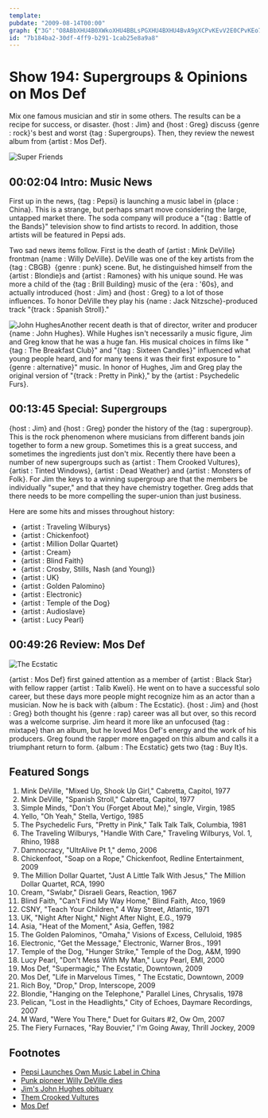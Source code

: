 ```yaml
---
template: 
pubdate: "2009-08-14T00:00"
graph: {"3G":"O8ABbXHU4B0XWkoXHU4BBLsPGXHU4BXHU4BvA9gXCPvKEvV2E0CPvKEo7jVEBM56asqMAD","MX":"60CdMBMNvpBMNvpC4nTWBMNvpDKf94BMNvpEKZNG","2AE":"GJKcYg8SdSJF1lVg8SdSGJKcYleUpu97qipJF1lV97qipX6cfd97qipBHm1G"}
id: "7b184ba2-30df-4ff9-b291-1cab25e8a9a8"
---
```






# Show 194: Supergroups & Opinions on Mos Def

Mix one famous musician and stir in some others. The results can be a recipe for success, or disaster. {host : Jim} and {host : Greg} discuss {genre : rock}'s best and worst {tag : Supergroups}. Then, they review the newest album from {artist : Mos Def}.

![Super Friends](https://static.soundopinions.org/images/2012/supergroups.jpg)



## 00:02:04 Intro: Music News

First up in the news, {tag : Pepsi} is launching a music label in {place : China}. This is a strange, but perhaps smart move considering the large, untapped market there. The soda company will produce a "{tag : Battle of the Bands}" television show to find artists to record. In addition, those artists will be featured in Pepsi ads.

Two sad news items follow. First is the death of {artist : Mink DeVille} frontman {name : Willy DeVille}. DeVille was one of the key artists from the {tag : CBGB}  {genre : punk} scene. But, he distinguished himself from the {artist : Blondie}s and {artist : Ramones} with his unique sound. He was more a child of the {tag : Brill Building} music of the {era : '60s}, and actually introduced {host : Jim} and {host : Greg} to a lot of those influences. To honor DeVille they play his {name : Jack Nitzsche}-produced track "{track : Spanish Stroll}."

![John Hughes](https://static.soundopinions.org/assets/194/3G0.jpg)Another recent death is that of director, writer and producer {name : John Hughes}. While Hughes isn't necessarily a music figure, Jim and Greg know that he was a huge fan. His musical choices in films like "{tag : The Breakfast Club}" and "{tag : Sixteen Candles}" influenced what young people heard, and for many teens it was their first exposure to "{genre : alternative}" music. In honor of Hughes, Jim and Greg play the original version of "{track : Pretty in Pink}," by the {artist : Psychedelic Furs}.



## 00:13:45 Special: Supergroups

{host : Jim} and {host : Greg} ponder the history of the {tag : supergroup}. This is the rock phenomenon where musicians from different bands join together to form a new group. Sometimes this is a great success, and sometimes the ingredients just don't mix. Recently there have been a number of new supergroups such as {artist : Them Crooked Vultures}, {artist : Tinted Windows}, {artist : Dead Weather} and {artist : Monsters of Folk}. For Jim the keys to a winning supergroup are that the members be individually "super," and that they have chemistry together. Greg adds that there needs to be more compelling the super-union than just business.

Here are some hits and misses throughout history:

- {artist : Traveling Wilburys}
- {artist : Chickenfoot}
- {artist : Million Dollar Quartet}
- {artist : Cream}
- {artist : Blind Faith}
- {artist : Crosby, Stills, Nash (and Young)}
- {artist : UK}
- {artist : Golden Palomino}
- {artist : Electronic}
- {artist : Temple of the Dog}
- {artist : Audioslave}
- {artist : Lucy Pearl}



## 00:49:26 Review: Mos Def

![The Ecstatic](https://static.soundopinions.org/assets/194/2AE0.jpg)

{artist : Mos Def} first gained attention as a member of {artist : Black Star} with fellow rapper {artist : Talib Kweli}. He went on to have a successful solo career, but these days more people might recognize him as an actor than a musician. Now he is back with {album : The Ecstatic}. {host : Jim} and {host : Greg} both thought his {genre : rap} career was all but over, so this record was a welcome surprise. Jim heard it more like an unfocused {tag : mixtape} than an album, but he loved Mos Def's energy and the work of his producers. Greg found the rapper more engaged on this album and calls it a triumphant return to form. {album : The Ecstatic} gets two {tag : Buy It}s.



## Featured Songs

1. Mink DeVille, "Mixed Up, Shook Up Girl," Cabretta, Capitol, 1977
2. Mink DeVille, "Spanish Stroll," Cabretta, Capitol, 1977
3. Simple Minds, "Don't You (Forget About Me)," single, Virgin, 1985
4. Yello, "Oh Yeah," Stella, Vertigo, 1985
5. The Psychedelic Furs, "Pretty in Pink," Talk Talk Talk, Columbia, 1981
6. The Traveling Wilburys, "Handle With Care," Traveling Wilburys, Vol. 1, Rhino, 1988
7. Damnocracy, "UltrAlive Pt 1," demo, 2006
8. Chickenfoot, "Soap on a Rope," Chickenfoot, Redline Entertainment, 2009
9. The Million Dollar Quartet, "Just A Little Talk With Jesus," The Million Dollar Quartet, RCA, 1990
10. Cream, "Swlabr," Disraeli Gears, Reaction, 1967
11. Blind Faith, "Can't Find My Way Home," Blind Faith, Atco, 1969
12. CSNY, "Teach Your Children," 4 Way Street, Atlantic, 1971
13. UK, "Night After Night," Night After Night, E.G., 1979
14. Asia, "Heat of the Moment," Asia, Geffen, 1982
15. The Golden Palominos, "Omaha," Visions of Excess, Celluloid, 1985
16. Electronic, "Get the Message," Electronic, Warner Bros., 1991
17. Temple of the Dog, "Hunger Strike," Temple of the Dog, A&M, 1990
18. Lucy Pearl, "Don't Mess With My Man," Lucy Pearl, EMI, 2000
19. Mos Def, "Supermagic," The Ecstatic, Downtown, 2009
20. Mos Def, "Life in Marvelous Times, " The Ecstatic, Downtown, 2009
21. Rich Boy, "Drop," Drop, Interscope, 2009
22. Blondie, "Hanging on the Telephone," Parallel Lines, Chrysalis, 1978
23. Pelican, "Lost in the Headlights," City of Echoes, Daymare Recordings, 2007
24. M Ward, "Were You There," Duet for Guitars #2, Ow Om, 2007
25. The Fiery Furnaces, "Ray Bouvier," I'm Going Away, Thrill Jockey, 2009



## Footnotes

- [Pepsi Launches Own Music Label in China](http://www.businessweek.com/globalbiz/blog/eyeonasia/archives/2009/08/pepsi_launches.html)
- [Punk pioneer Willy DeVille dies](http://news.bbc.co.uk/2/hi/entertainment/8193234.stm)
- [Jim's John Hughes obituary](http://www.jimdero.com/News%202009/JohnHughes.htm)
- [Them Crooked Vultures](https://www.facebook.com/crookedvultures/)
- [Mos Def](https://www.facebook.com/MosDef/)